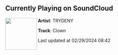 ## Currently Playing on SoundCloud

[<img align="left" width="100" src="https://i1.sndcdn.com/artworks-pmLiuLhr0clYgb15-ZkqsqQ-t500x500.jpg">](https://soundcloud.com/trydeny/clown)

**Artist**: TRYDENY 

**Track**: Clown

Last updated at 02/29/2024 08:42
